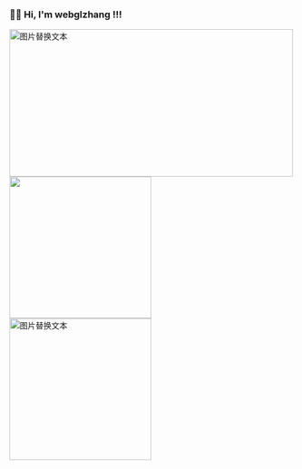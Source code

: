 ###  🙋‍♂️ Hi, I'm webglzhang !!!

<img src="https://user-images.githubusercontent.com/35362084/156886401-6ae8eb6a-536d-472f-bcfa-d023555714c2.jpeg" alt="图片替换文本" width="500" height="260" align="bottom" />
<img align="left" width="250" height="250" top='0' src="https://github-readme-stats.vercel.app/api?username=webglzhang&show_icons=true&theme=tokyonight" />
<img align="left" width="250" height="250" top='0' src="https://github-readme-stats.vercel.app/api/top-langs/?username=webglzhang&layout=compact&theme=tokyonight" alt="图片替换文本" width="600" height="313" align="bottom" />

